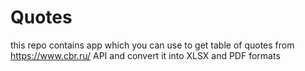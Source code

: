 # Quotes
this repo contains app which you can use to get table of quotes from https://www.cbr.ru/ API and convert it into XLSX and PDF formats
